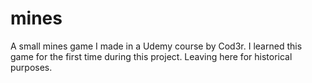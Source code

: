 # mines

A small mines game I made in a Udemy course by Cod3r. I learned this game for the first
time during this project. Leaving here for historical purposes.
